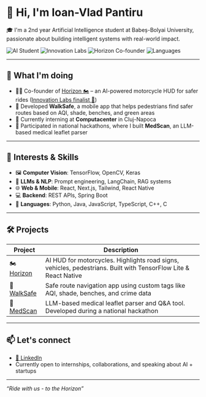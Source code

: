 # 👋 Hi, I'm Ioan-Vlad Pantiru

🎓 I'm a 2nd year Artificial Intelligence student at Babeș-Bolyai University, passionate about building intelligent systems with real-world impact.

![AI Student](https://img.shields.io/badge/role-AI%20Student-blue)
![Innovation Labs](https://img.shields.io/badge/Innovation%20Labs-Finalist-yellow)
![Horizon Co-founder](https://img.shields.io/badge/Startup-Horizon-brightgreen)
![Languages](https://img.shields.io/badge/Coding-Python%2C%20Java%2C%20TS%2C%20C%2B%2B-informational)

---

## 💼 What I'm doing

- 👨‍💻 Co-founder of [Horizon 🏍️](https://www.horizon-hud.eu/) – an AI-powered motorcycle HUD for safer rides ([Innovation Labs finalist 🚀](https://www.innovationlabs.ro/))
- 📱 Developed **WalkSafe**, a mobile app that helps pedestrians find safer routes based on AQI, shade, benches, and green areas
- 💼 Currently interning at **Computacenter** in Cluj-Napoca
- 🧪 Participated in national hackathons, where I built **MedScan**, an LLM-based medical leaflet parser

---

## 🧠 Interests & Skills

- 🖼️ **Computer Vision**: TensorFlow, OpenCV, Keras  
- 🧾 **LLMs & NLP**: Prompt engineering, LangChain, RAG systems  
- 🌐 **Web & Mobile**: React, Next.js, Tailwind, React Native  
- 💻 **Backend**: REST APIs, Spring Boot  
- 🔧 **Languages**: Python, Java, JavaScript, TypeScript, C++, C

---

## 🛠️ Projects

| Project     | Description |
|-------------|-------------|
| 🏍️ [Horizon](https://github.com/ioan-vlad-pantiru/horizon-hud) | AI HUD for motorcycles. Highlights road signs, vehicles, pedestrians. Built with TensorFlow Lite & React Native |
| 🚶 [WalkSafe](https://github.com/ioan-vlad-pantiru/WalkSafe) | Safe route navigation app using custom tags like AQI, shade, benches, and crime data |
| 💊 [MedScan](https://github.com/ioan-vlad-pantiru/MedScan) | LLM-based medical leaflet parser and Q&A tool. Developed during a national hackathon |

---

## 📫 Let's connect

- [🔗 LinkedIn](https://www.linkedin.com/in/ioan-vlad-pantiru-82b2361a1)
- Currently open to internships, collaborations, and speaking about AI + startups

---

_“Ride with us - to the Horizon”_
